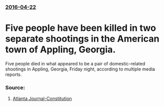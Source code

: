 ### [2016-04-22](/news/2016/04/22/index.md)

# Five people have been killed in two separate shootings in the American town of Appling, Georgia. 

Five people died in what appeared to be a pair of domestic-related shootings in Appling, Georgia, Friday night, according to multiple media reports.


### Source:

1. [Atlanta Journal-Constitution](http://www.ajc.com/news/news/national/5-reported-dead-after-2-shootings-appling-georgia/nq9p4/)
